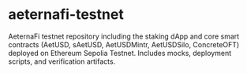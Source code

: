 # aeternafi-testnet
AeternaFi testnet repository including the staking dApp and core smart contracts (AetUSD, sAetUSD, AetUSDMintr, AetUSDSilo, ConcreteOFT) deployed on Ethereum Sepolia Testnet. Includes mocks, deployment scripts, and verification artifacts.
